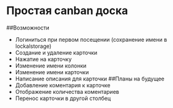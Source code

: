# Простая canban доска
##Возможности 
 - Логиниться при первом посещении (сохранение имени в lockalstorage)
 - Создание и удаление карточки
 - Нажатие на карточку
 - Изменение имени колонки
 - Изменение имени карточки
 - Написание описания для карточки
 ##Планы на будущее
 - Добавление коментария к карточке
 - Отображение количества коментариев 
 - Перенос карточки в другой столбец

